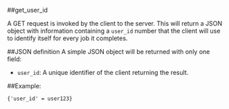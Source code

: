 ##get\_user\_id

A GET request is invoked by the client to the server. This will return a JSON object with information containing a `user_id` number that the client will use to identify itself for every job it completes.

##JSON definition
A simple JSON object will be returned with only one field:

* `user_id`: A unique identifier of the client returning the result.

##Example:
```
{'user_id' = user123}
```